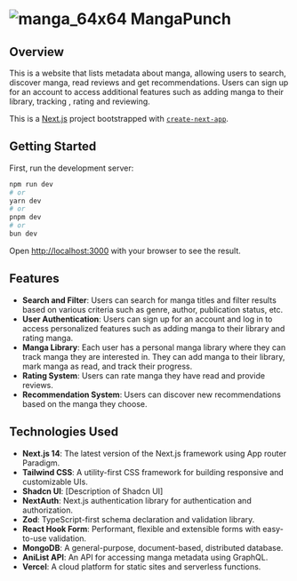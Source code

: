 # ![manga_64x64](https://github.com/AdemBendjama/Manga-Tracker-App/assets/93732841/88af71e0-8d26-4f5a-a880-d3032d506c39) MangaPunch

## Overview



This is a website that lists metadata about manga, allowing users to search, discover manga, read reviews and get recommendations. Users can sign up for an account to access additional features such as adding manga to their library, tracking , rating and reviewing.

This is a [Next.js](https://nextjs.org/) project bootstrapped with [`create-next-app`](https://github.com/vercel/next.js/tree/canary/packages/create-next-app).

## Getting Started

First, run the development server:

```bash
npm run dev
# or
yarn dev
# or
pnpm dev
# or
bun dev
```

Open [http://localhost:3000](http://localhost:3000) with your browser to see the result.

## Features

- **Search and Filter**: Users can search for manga titles and filter results based on various criteria such as genre, author, publication status, etc.
- **User Authentication**: Users can sign up for an account and log in to access personalized features such as adding manga to their library and rating manga.
- **Manga Library**: Each user has a personal manga library where they can track manga they are interested in. They can add manga to their library, mark manga as read, and track their progress.
- **Rating System**: Users can rate manga they have read and provide reviews.
- **Recommendation System**: Users can discover new recommendations based on the manga they choose.

## Technologies Used

- **Next.js 14**: The latest version of the Next.js framework using App router Paradigm.
- **Tailwind CSS**: A utility-first CSS framework for building responsive and customizable UIs.
- **Shadcn UI**: [Description of Shadcn UI]
- **NextAuth**: Next.js authentication library for authentication and authorization.
- **Zod**: TypeScript-first schema declaration and validation library.
- **React Hook Form**: Performant, flexible and extensible forms with easy-to-use validation.
- **MongoDB**: A general-purpose, document-based, distributed database.
- **AniList API**: An API for accessing manga metadata using GraphQL.
- **Vercel**: A cloud platform for static sites and serverless functions.
